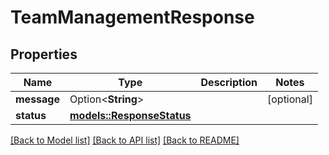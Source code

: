 # TeamManagementResponse

## Properties

Name | Type | Description | Notes
------------ | ------------- | ------------- | -------------
**message** | Option<**String**> |  | [optional]
**status** | [**models::ResponseStatus**](ResponseStatus.md) |  | 

[[Back to Model list]](../README.md#documentation-for-models) [[Back to API list]](../README.md#documentation-for-api-endpoints) [[Back to README]](../README.md)



